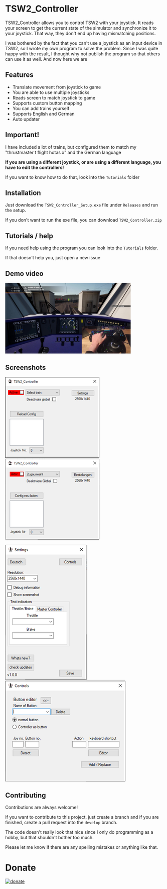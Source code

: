 
# TSW2_Controller

TSW2_Controller allows you to control TSW2 with your joystick. It reads your screen to get the current state of the simulator and synchronize it to your joystick. That way, they don't end up having mismatching positions.

I was bothered by the fact that you can't use a joystick as an input device in TSW2, so I wrote my own program to solve the problem. Since I was quite happy with the result, I thought why not publish the program so that others can use it as well.  And now here we are
## Features

- Translate movement from joystick to game
- You are able to use multiple joysticks
- Reads screen to match joystick to game
- Supports custom button mapping
- You can add trains yourself
- Supports English and German
- Auto updater
## Important!

I have included a lot of trains, but configured them to match my "thrustmaster t flight hotas x" and the German language

**If you are using a different joystick, or are using a different language, you have to edit the controllers!**

If you want to know how to do that, look into the `Tutorials` folder
## Installation

Just download the `TSW2_Controller_Setup.exe` file under `Releases` and run the setup.

If you don't want to run the exe file, you can download `TSW2_Controller.zip`

## Tutorials / help

If you need help using the program you can look into the `Tutorials` folder.

If that doesn't help you, just open a new issue
## Demo video

[<img src="/Screenshots/TSW2_Controller_Gameplay.jpg" width="400"/>](https://www.youtube.com/watch?v=thSA23tDu9M)
## Screenshots

<img src="/Screenshots/mainEN.png" width="300"/> <img src="/Screenshots/mainDE.png" width="300"/>

<img src="/Screenshots/settings.png"/> <img src="/Screenshots/editButtons.png"/>
## Contributing

Contributions are always welcome!

If you want to contribute to this project, just create a branch and if you are finished, create a pull request into the `develop` branch.

The code doesn't really look that nice since I only do programming as a hobby, but that shouldn't bother too much.

Please let me know if there are any spelling mistakes or anything like that. 
# Donate

[![donate](https://www.paypalobjects.com/de_DE/DE/i/btn/btn_donateCC_LG.gif)](https://www.paypal.com/donate/?hosted_button_id=77KSK9C6GP6BL)

